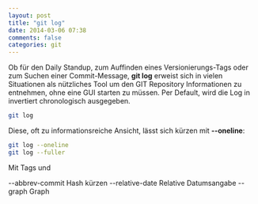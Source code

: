 ```yaml
---
layout: post
title: "git log"
date: 2014-03-06 07:38
comments: false
categories: git
---
```


Ob für den Daily Standup, zum Auffinden eines Versionierungs-Tags oder zum Suchen einer Commit-Message, **git log** erweist sich in vielen Situationen als nützliches Tool um den GIT Repository Informationen zu entnehmen, ohne eine GUI starten zu müssen. Per Default, wird die Log in invertiert chronologisch ausgegeben.

<!-- more -->

```sh
git log
```

Diese, oft zu informationsreiche Ansicht, lässt sich kürzen mit **--oneline**:

```sh
git log --oneline
git log --fuller
```

Mit Tags und 

--abbrev-commit Hash kürzen
--relative-date Relative Datumsangabe
--graph Graph